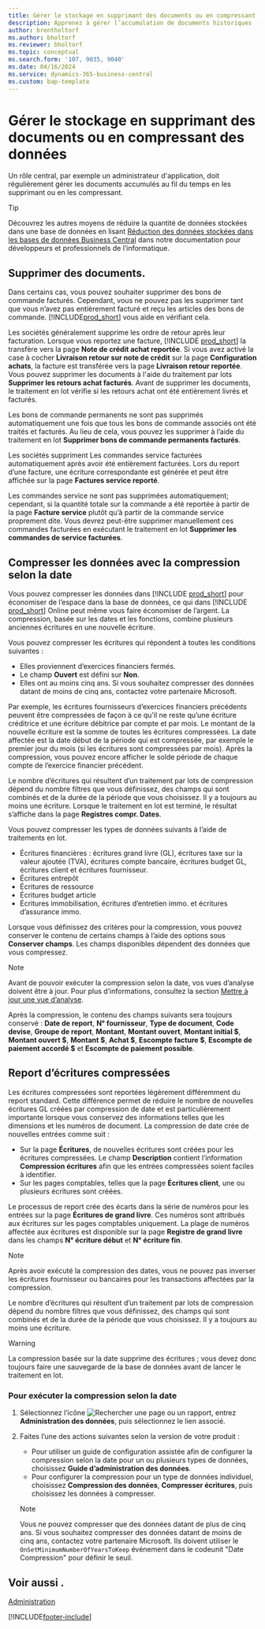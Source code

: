 ```yaml
---
title: Gérer le stockage en supprimant des documents ou en compressant des données
description: Apprenez à gérer l’accumulation de documents historiques (et à réduire la quantité de données stockées dans une base de données) en les supprimant ou en les compressant.
author: brentholtorf
ms.author: bholtorf
ms.reviewer: bholtorf
ms.topic: conceptual
ms.search.form: '107, 9035, 9040'
ms.date: 04/16/2024
ms.service: dynamics-365-business-central
ms.custom: bap-template
---
```

# Gérer le stockage en supprimant des documents ou en compressant des données

Un rôle central, par exemple un administrateur d'application, doit régulièrement gérer les documents accumulés au fil du temps en les supprimant ou en les compressant.  

> [!TIP]
> Découvrez les autres moyens de réduire la quantité de données stockées dans une base de données en lisant [Réduction des données stockées dans les bases de données Business Central](/dynamics365/business-central/dev-itpro/administration/database-reduce-data) dans notre documentation pour développeurs et professionnels de l’informatique.

## Supprimer des documents.

Dans certains cas, vous pouvez souhaiter supprimer des bons de commande facturés. Cependant, vous ne pouvez pas les supprimer tant que vous n’avez pas entièrement facturé et reçu les articles des bons de commande. [!INCLUDE[prod_short](includes/prod_short.md)] vous aide en vérifiant cela.

Les sociétés généralement supprime les ordre de retour après leur facturation. Lorsque vous reportez une facture, [!INCLUDE [prod_short](includes/prod_short.md)] la transfère vers la page **Note de crédit achat reportée**. Si vous avez activé la case à cocher **Livraison retour sur note de crédit** sur la page **Configuration achats**, la facture est transférée vers la page **Livraison retour reportée**. Vous pouvez supprimer les documents à l'aide du traitement par lots **Supprimer les retours achat facturés**. Avant de supprimer les documents, le traitement en lot vérifie si les retours achat ont été entièrement livrés et facturés.  

Les bons de commande permanents ne sont pas supprimés automatiquement une fois que tous les bons de commande associés ont été traités et facturés. Au lieu de cela, vous pouvez les supprimer à l’aide du traitement en lot **Supprimer bons de commande permanents facturés**.  

Les sociétés suppriment Les commandes service facturées automatiquement après avoir été entièrement facturées. Lors du report d’une facture, une écriture correspondante est générée et peut être affichée sur la page **Factures service reporté**.  

Les commandes service ne sont pas supprimées automatiquement; cependant, si la quantité totale sur la commande a été reportée à partir de la page **Facture service** plutôt qu’à partir de la commande service proprement dite. Vous devrez peut-être supprimer manuellement ces commandes facturées en exécutant le traitement en lot **Supprimer les commandes de service facturées**.  

## Compresser les données avec la compression selon la date

Vous pouvez compresser les données dans [!INCLUDE [prod_short](includes/prod_short.md)] pour économiser de l’espace dans la base de données, ce qui dans [!INCLUDE [prod_short](includes/prod_short.md)] Online peut même vous faire économiser de l’argent. La compression, basée sur les dates et les fonctions, combine plusieurs anciennes écritures en une nouvelle écriture.

Vous pouvez compresser les écritures qui répondent à toutes les conditions suivantes :

* Elles proviennent d’exercices financiers fermés.
* Le champ **Ouvert** est défini sur **Non**.
* Elles ont au moins cinq ans. Si vous souhaitez compresser des données datant de moins de cinq ans, contactez votre partenaire Microsoft.

Par exemple, les écritures fournisseurs d’exercices financiers précédents peuvent être compressées de façon à ce qu’il ne reste qu’une écriture créditrice et une écriture débitrice par compte et par mois. Le montant de la nouvelle écriture est la somme de toutes les écritures compressées. La date affectée est la date début de la période qui est compressée, par exemple le premier jour du mois (si les écritures sont compressées par mois). Après la compression, vous pouvez encore afficher le solde période de chaque compte de l’exercice financier précédent.

Le nombre d’écritures qui résultent d’un traitement par lots de compression dépend du nombre filtres que vous définissez, des champs qui sont combinés et de la durée de la période que vous choisissez. Il y a toujours au moins une écriture. Lorsque le traitement en lot est terminé, le résultat s’affiche dans la page **Registres compr. Dates**.

Vous pouvez compresser les types de données suivants à l’aide de traitements en lot.

* Écritures financières : écritures grand livre (GL), écritures taxe sur la valeur ajoutée (TVA), écritures compte bancaire, écritures budget GL, écritures client et écritures fournisseur.
* Écritures entrepôt
* Écritures de ressource
* Écritures budget article
* Écritures immobilisation, écritures d’entretien immo. et écritures d’assurance immo.

Lorsque vous définissez des critères pour la compression, vous pouvez conserver le contenu de certains champs à l’aide des options sous **Conserver champs**. Les champs disponibles dépendent des données que vous compressez.

> [!NOTE]
> Avant de pouvoir exécuter la compression selon la date, vos vues d’analyse doivent être à jour. Pour plus d’informations, consultez la section [Mettre à jour une vue d’analyse](bi-how-analyze-data-dimension.md#update-an-analysis-view).

Après la compression, le contenu des champs suivants sera toujours conservé : **Date de report**, **N° fournisseur**, **Type de document**, **Code devise**, **Groupe de report**, **Montant**, **Montant ouvert**, **Montant initial $**, **Montant ouvert $**, **Montant $**, **Achat $**, **Escompte facture $**, **Escompte de paiement accordé $** et **Escompte de paiement possible**.

## Report d’écritures compressées

Les écritures compressées sont reportées légèrement différemment du report standard. Cette différence permet de réduire le nombre de nouvelles écritures GL créées par compression de date et est particulièrement importante lorsque vous conservez des informations telles que les dimensions et les numéros de document. La compression de date crée de nouvelles entrées comme suit :

* Sur la page **Écritures**, de nouvelles écritures sont créées pour les écritures compressées. Le champ **Description** contient l’information **Compression écritures** afin que les entrées compressées soient faciles à identifier. 
* Sur les pages comptables, telles que la page **Écritures client**, une ou plusieurs écritures sont créées. 

Le processus de report crée des écarts dans la série de numéros pour les entrées sur la page **Écritures de grand livre**. Ces numéros sont attribués aux écritures sur les pages comptables uniquement. La plage de numéros affectée aux écritures est disponible sur la page **Registre de grand livre** dans les champs **N° écriture début** et **N° écriture fin**. 

> [!NOTE]
> Après avoir exécuté la compression des dates, vous ne pouvez pas inverser les écritures fournisseur ou bancaires pour les transactions affectées par la compression.

Le nombre d’écritures qui résultent d’un traitement par lots de compression dépend du nombre filtres que vous définissez, des champs qui sont combinés et de la durée de la période que vous choisissez. Il y a toujours au moins une écriture.

> [!WARNING]
> La compression basée sur la date supprime des écritures ; vous devez donc toujours faire une sauvegarde de la base de données avant de lancer le traitement en lot.

### Pour exécuter la compression selon la date

1. Sélectionnez l’icône ![Rechercher une page ou un rapport](media/ui-search/search_small.png "Icône Page ou rapport pour la recherche"), entrez **Administration des données**, puis sélectionnez le lien associé.
2. Faites l’une des actions suivantes selon la version de votre produit :
    * Pour utiliser un guide de configuration assistée afin de configurer la compression selon la date pour un ou plusieurs types de données, choisissez **Guide d’administration des données**.
    * Pour configurer la compression pour un type de données individuel, choisissez **Compression des données**, **Compresser écritures**, puis choisissez les données à compresser.

   > [!NOTE]
   > Vous ne pouvez compresser que des données datant de plus de cinq ans. Si vous souhaitez compresser des données datant de moins de cinq ans, contactez votre partenaire Microsoft. Ils doivent utiliser le `OnSetMinimumNumberOfYearsToKeep` événement dans le codeunit "Date Compression" pour définir le seuil.


## Voir aussi .

[Administration](admin-setup-and-administration.md)  

[!INCLUDE[footer-include](includes/footer-banner.md)]
